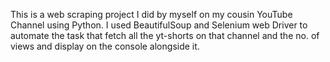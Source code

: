 This is a web scraping project I did by myself on my cousin YouTube Channel using Python.
I used BeautifulSoup and Selenium web Driver to automate the task that fetch all the yt-shorts on that channel and the no. of views and display on the console alongside it.
